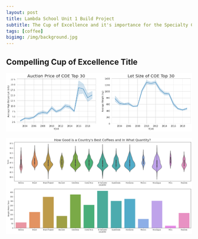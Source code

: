```yaml
---
layout: post
title: Lambda School Unit 1 Build Project
subtitle: The Cup of Excellence and it's importance for the Specialty Coffee industry
tags: [coffee]
bigimg: /img/background.jpg
---
```


## Compelling Cup of Excellence Title

![chart](/img/price-lotsize.png)

![chart](/img/violin.png)
